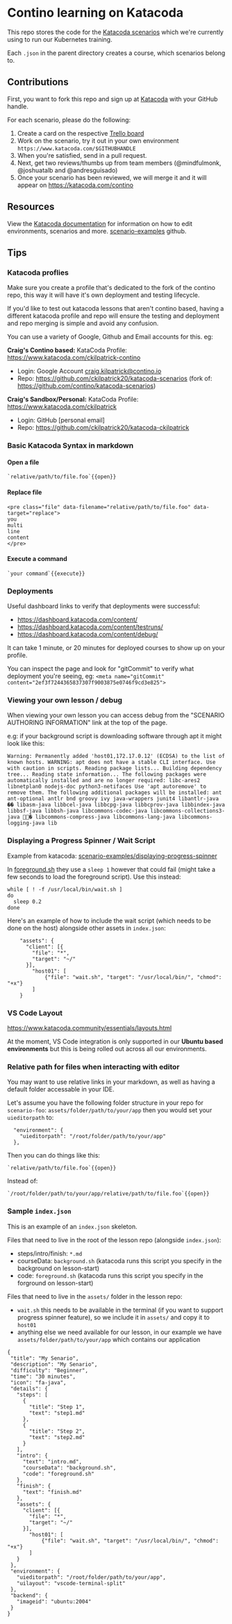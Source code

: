 # Contino learning on Katacoda 

This repo stores the code for the [Katacoda scenarios](https://katacoda.com/contino/) which we're currently using to run our Kubernetes training.

Each `.json` in the parent directory creates a course, which scenarios belong to.

## Contributions

First, you want to fork this repo and sign up at [Katacoda](https://katacoda.com/login) with your GitHub handle.

For each scenario, please do the following:

1. Create a card on the respective [Trello board](https://trello.com/b/7SvNAROB/kubernetes-training)
1. Work on the scenario, try it out in your own environment `https://www.katacoda.com/$GITHUBHANDLE`
1. When you're satisfied, send in a pull request.
1. Next, get two reviews/thumbs up from team members (@mindfulmonk, @joshuatalb and @andresguisado)
1. Once your scenario has been reviewed, we will merge it and it will appear on https://katacoda.com/contino

## Resources

View the [Katacoda documentation](https://www.katacoda.com/docs) for information on how to edit environments, scenarios and more. [scenario-examples](https://github.com/katacoda/scenario-examples) github.

## Tips

### Katacoda proflies

Make sure you create a profile that's dedicated to the fork of the contino repo, this way it will have it's own deployment and testing lifecycle.

If you'd like to test out katacoda lessons that aren't contino based, having a different katacoda profile and repo will ensure the testing and deployment and repo merging is simple and avoid any confusion.

You can use a variety of Google, Github and Email accounts for this. eg:

**Craig's Contino based:** KataCoda Profile: https://www.katacoda.com/ckilpatrick-contino

- Login: Google Account craig.kilpatrick@contino.io 
- Repo: https://github.com/ckilpatrick20/katacoda-scenarios (fork of: https://github.com/contino/katacoda-scenarios)

**Craig's Sandbox/Personal:** KataCoda Profile: https://www.katacoda.com/ckilpatrick
- Login: GitHub [personal email]
- Repo: https://github.com/ckilpatrick20/katacoda-ckilpatrick


### Basic Katacoda Syntax in markdown

#### Open a file

```
`relative/path/to/file.foo`{{open}}
```

#### Replace file

```
<pre class="file" data-filename="relative/path/to/file.foo" data-target="replace">
you
multi
line
content
</pre>
```

#### Execute a command

```
`your command`{{execute}}
```

### Deployments

Useful dashboard links to verify that deployments were successful:

- https://dashboard.katacoda.com/content/
- https://dashboard.katacoda.com/content/testruns/
- https://dashboard.katacoda.com/content/debug/
  
It can take 1 minute, or 20 minutes for deployed courses to show up on your profile.
  
You can inspect the page and look for "gitCommit" to verify what deployment you're seeing, eg: `<meta name="gitCommit" content="2ef3f7244365837307f9003875e0746f9cd3e825">`

### Viewing your own lesson / debug

When viewing your own lesson you can access debug from the "SCENARIO AUTHORING INFORMATION" link at the top of the page.

e.g: if your background script is downloading software through apt it might look like this:

```
Warning: Permanently added 'host01,172.17.0.12' (ECDSA) to the list of known hosts. WARNING: apt does not have a stable CLI interface. Use with caution in scripts. Reading package lists... Building dependency tree... Reading state information... The following packages were automatically installed and are no longer required: libc-ares2 libnetplan0 nodejs-doc python3-netifaces Use 'apt autoremove' to remove them. The following additional packages will be installed: ant ant-optional antlr bnd groovy ivy java-wrappers junit4 libantlr-java �� libasm-java libbcel-java libbcpg-java libbcprov-java libbindex-java libbsf-java libbsh-java libcommons-codec-java libcommons-collections3-java � libcommons-compress-java libcommons-lang-java libcommons-logging-java lib
```

### Displaying a Progress Spinner / Wait Script

Example from katacoda: [scenario-examples/displaying-progress-spinner](https://github.com/katacoda/scenario-examples/tree/main/displaying-progress-spinner)

In [foreground.sh](https://github.com/katacoda/scenario-examples/blob/main/displaying-progress-spinner/foreground.sh) they use a `sleep 1` however that could fail (might take a few seconds to load the foreground script). Use this instead:
  
```
while [ ! -f /usr/local/bin/wait.sh ]
do
  sleep 0.2
done
```

Here's an example of how to include the wait script (which needs to be done on the host) alongside other assets in `index.json`:
```
    "assets": {
      "client": [{
        "file": "*",
        "target": "~/"
      }],
        "host01": [
            {"file": "wait.sh", "target": "/usr/local/bin/", "chmod": "+x"}
        ]
    }  
```
  
### VS Code Layout
 
https://www.katacoda.community/essentials/layouts.html
  
At the moment, VS Code integration is only supported in our **Ubuntu based environments** but this is being rolled out across all our environments.

### Relative path for files when interacting with editor

You may want to use relative links in your markdown, as well as having a default folder accessable in your IDE.
  
Let's assume you have the following folder structure in your repo for `scenario-foo`: `assets/folder/path/to/your/app` then you would set your `uieditorpath` to:
 
```
  "environment": {
    "uieditorpath": "/root/folder/path/to/your/app"
  },  
```

Then you can do things like this:

```
`relative/path/to/file.foo`{{open}}
```
  
Instead of:

```
`/root/folder/path/to/your/app/relative/path/to/file.foo`{{open}}
```
  
### Sample `index.json`

This is an example of an `index.json` skeleton.

Files that need to live in the root of the lesson repo (alongside `index.json`):  

- steps/intro/finish: `*.md`
- courseData: `background.sh` (katacoda runs this script you specify in the background on lesson-start)
- code: `foreground.sh` (katacoda runs this script you specify in the forground on lesson-start)

Files that need to live in the `assets/` folder in the lesson repo:
  
- `wait.sh` this needs to be available in the terminal (if you want to support progress spinner feature), so we include it in `assets/` and copy it to `host01`
- anything else we need available for our lesson, in our example we have `assets/folder/path/to/your/app` which contains our application
  
 ```
 {
  "title": "My Senario",
  "description": "My Senario",
  "difficulty": "Beginner",
  "time": "30 minutes",
  "icon": "fa-java",
  "details": {
    "steps": [
      {
        "title": "Step 1",
        "text": "step1.md"
      },
      {
        "title": "Step 2",
        "text": "step2.md"
      }
    ],
    "intro": {
      "text": "intro.md",
      "courseData": "background.sh",
      "code": "foreground.sh"
    },
    "finish": {
      "text": "finish.md"
    },
    "assets": {
      "client": [{
        "file": "*",
        "target": "~/"
      }],
        "host01": [
            {"file": "wait.sh", "target": "/usr/local/bin/", "chmod": "+x"}
        ]
    }
  },
  "environment": {
    "uieditorpath": "/root/folder/path/to/your/app",
    "uilayout": "vscode-terminal-split"
  },
  "backend": {
    "imageid": "ubuntu:2004"
  }
}
 ```